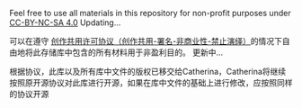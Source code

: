 Feel free to use all materials in this repository for non-profit purposes under [CC-BY-NC-SA 4.0](https://creativecommons.org/licenses/by-nc-sa/4.0)
Updating...




可以在遵守 [创作共用许可协议（创作共用-署名-非商业性-禁止演绎）](https://creativecommons.org/licenses/by-nc-sa/4.0)的情况下自由地将此存储库中包含的所有材料用于非盈利目的。
更新中...

根据协议，此库以及所有库中文件的版权已移交给Catherina，Catherina将继续按照原开源协议对此库进行开源，如果在库中文件的基础上进行修改，应按照同样的协议开源
